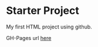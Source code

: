 # Starter Project
My first HTML project using github.

GH-Pages url [here](https://wagn0082.github.io/starter/)